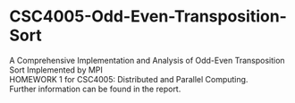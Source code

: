 # CSC4005-Odd-Even-Transposition-Sort  
A Comprehensive Implementation and Analysis of Odd-Even Transposition Sort Implemented by MPI   
HOMEWORK 1 for CSC4005: Distributed and Parallel Computing.   
Further information can be found in the report.  

